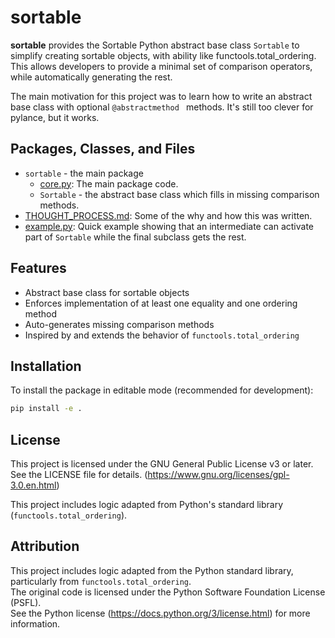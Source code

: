 # sortable

**sortable** provides the Sortable Python abstract base class `Sortable` to simplify creating sortable objects, with ability like functools.total_ordering.  This allows developers to provide a minimal set of comparison operators, while automatically generating the rest.

The main motivation for this project was to learn how to write an abstract base class with optional `@abstractmethod ` methods.  It's still too clever for pylance, but it works.

## Packages, Classes, and Files

* `sortable` - the main package
  * [core.py](sortable/core.py): The main package code.
  * `Sortable` - the abstract base class which fills in missing comparison methods.
* [THOUGHT_PROCESS.md](THOUGHT_PROCESS.md): Some of the why and how this was written.
* [example.py](example/example.py): Quick example showing that an intermediate
  can activate part of `Sortable` while the final subclass gets the rest.

## Features

- Abstract base class for sortable objects
- Enforces implementation of at least one equality and one ordering method
- Auto-generates missing comparison methods
- Inspired by and extends the behavior of `functools.total_ordering`

## Installation


To install the package in editable mode (recommended for development):

```bash
pip install -e .
```

## License

This project is licensed under the GNU General Public License v3 or later.  
See the LICENSE file for details.  (https://www.gnu.org/licenses/gpl-3.0.en.html)

This project includes logic adapted from Python's standard library (`functools.total_ordering`).


## Attribution

This project includes logic adapted from the Python standard library, particularly from `functools.total_ordering`.  
The original code is licensed under the Python Software Foundation License (PSFL).  
See the Python license (https://docs.python.org/3/license.html) for more information.
